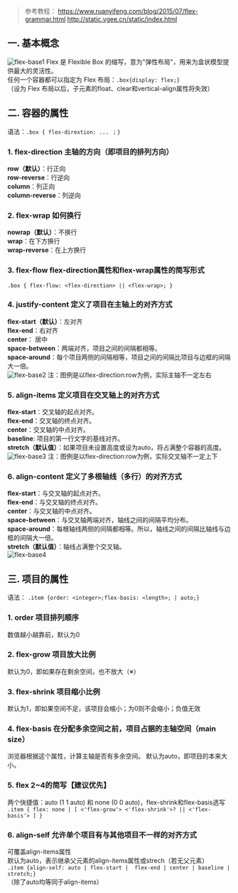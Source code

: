 > 参考教程：
https://www.ruanyifeng.com/blog/2015/07/flex-grammar.html
http://static.vgee.cn/static/index.html

## 一. 基本概念
![flex-base1](pics/flex-base1.png )
Flex 是 Flexible Box 的缩写，意为"弹性布局"，用来为盒状模型提供最大的灵活性。  
任何一个容器都可以指定为 Flex 布局：`.box{display: flex;}  `  
（设为 Flex 布局以后，子元素的float、clear和vertical-align属性将失效）  

## 二. 容器的属性
语法：`.box { flex-dirextion: ... ；} `
### 1. flex-direction  主轴的方向（即项目的排列方向）
**row（默认）**：行正向  
**row-reverse**：行逆向  
**column**：列正向  
**column-reverse**：列逆向  
### 2. flex-wrap  如何换行
**nowrap（默认）**：不换行  
**wrap**：在下方换行  
**wrap-reverse**：在上方换行  
### 3. flex-flow  flex-direction属性和flex-wrap属性的简写形式
`.box { flex-flow: <flex-direction> || <flex-wrap>; }`
### 4. justify-content 定义了项目在主轴上的对齐方式
**flex-start（默认）**：左对齐  
**flex-end**：右对齐  
**center**： 居中  
**space-between**：两端对齐，项目之间的间隔都相等。  
**space-around**：每个项目两侧的间隔相等，项目之间的间隔比项目与边框的间隔大一倍。  
![flex-base2](pics/flex-base2.png )
注：图例是以flex-direction:row为例，实际主轴不一定左右  
### 5. align-items  定义项目在交叉轴上的对齐方式
**flex-start**：交叉轴的起点对齐。  
**flex-end**：交叉轴的终点对齐。  
**center**：交叉轴的中点对齐。  
**baseline**: 项目的第一行文字的基线对齐。  
**stretch（默认值）**：如果项目未设置高度或设为auto，将占满整个容器的高度。  
![flex-base3](pics/flex-base3.png )
注：图例是以flex-direction:row为例，实际交叉轴不一定上下
### 6. align-content  定义了多根轴线（多行）的对齐方式
**flex-start**：与交叉轴的起点对齐。  
**flex-end**：与交叉轴的终点对齐。  
**center**：与交叉轴的中点对齐。  
**space-between**：与交叉轴两端对齐，轴线之间的间隔平均分布。  
**space-around**：每根轴线两侧的间隔都相等。所以，轴线之间的间隔比轴线与边框的间隔大一倍。  
**stretch（默认值）**：轴线占满整个交叉轴。  
![flex-base4](pics/flex-base4.png )
## 三. 项目的属性
语法：
`.item {order: <integer>;flex-basis: <length>; | auto;}`
### 1. order 项目排列顺序
数值越小越靠前，默认为0
### 2. flex-grow 项目放大比例
默认为0，即如果存在剩余空间，也不放大（※）
### 3. flex-shrink 项目缩小比例
默认为1，即如果空间不足，该项目会缩小；为0则不会缩小；负值无效
### 4. flex-basis 在分配多余空间之前，项目占据的主轴空间（main size）
浏览器根据这个属性，计算主轴是否有多余空间。
默认为auto，即项目的本来大小。
### 5. flex 2~4的简写【建议优先】
两个快捷值：auto (1 1 auto) 和 none (0 0 auto)，flex-shrink和flex-basis选写  
`.item { flex: none | [ <'flex-grow'> <'flex-shrink'>? || <'flex-basis'> ] }`
### 6. align-self 允许单个项目有与其他项目不一样的对齐方式
可覆盖align-items属性  
默认为auto，表示继承父元素的align-items属性或strech（若无父元素）  
`.item {align-self: auto | flex-start |  flex-end | center | baseline | stretch;}`  
（除了auto均等同于align-items）